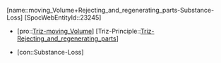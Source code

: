﻿---
type: TrizContradiction
aliases:
- moving_Volume+Rejecting_and_regenerating_parts-Substance-Loss
license: CC BY-SA 4.0
copyright: https://github.com/SpocWeb
IsDeleted: false
IsReadOnly: false
Confidential: public
tags: 
- Triz/Contradiction
---
[name::moving_Volume+Rejecting_and_regenerating_parts-Substance-Loss]
[SpocWebEntityId::23245]
+ [pro::[Triz-moving_Volume](tech/Triz/Parameter/Triz-moving_Volume.md)]
[Triz-Principle::[Triz-Rejecting_and_regenerating_parts](tech/Triz/Principle/Triz-Rejecting_and_regenerating_parts.md)]
- [con::Substance-Loss]

